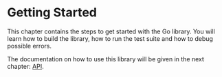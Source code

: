 # Getting Started
This chapter contains the steps to get started with the Go library. You will learn how to build the library, how to run the test suite and how to debug possible errors.

The documentation on how to use this library will be given in the next chapter: [API](../api/index.html).
